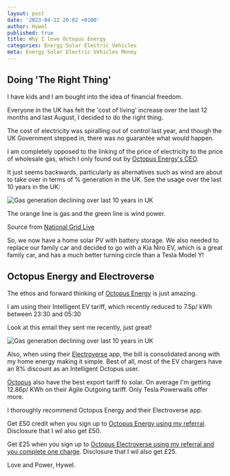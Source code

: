 ```yaml
---
layout: post
date: '2023-04-22 20:02 +0100'
author: Hywel
published: true
title: Why I love Octopus Energy
categories: Energy Solar Electric Vehicles 
meta: Energy Solar Electric Vehicles Money
---
```


## Doing 'The Right Thing'
I have kids and I am bought into the idea of financial freedom.

Everyone in the UK has felt the 'cost of living' increase over the last 12 months and last August, I decided to do the right thing.

The cost of electricity was spiralling out of control last year, and though the UK Government stepped in, there was no guarantee what would happen.

I am completely opposed to the linking of the price of electricity to the price of wholesale gas, which I only found out by [Octopus Energy's CEO](https://www.youtube.com/watch?v=K6ccUyWwz9g). 

It just seems backwards, particularly as alternatives such as wind are about to take over in terms of % generation in the UK. See the usage over the last 10 years in the UK:

![Gas generation declining over last 10 years in UK]({{site.baseurl}}/assets/2023/energy-generation-uk-10-years-gas-declining.png)

The orange line is gas and the green line is wind power.

Source from [National Grid Live](https://grid.iamkate.com)

So, we now have a home solar PV with battery storage. We also needed to replace our family car and decided to go with a Kia Niro EV, which is a great family car, and has a much better turning circle than a Tesla Model Y!

##  Octopus Energy and Electroverse

The ethos and forward thinking of [Octopus Energy](https://share.octopus.energy/neat-bee-361) is just amazing.

I am using their Intelligent EV tariff, which recently reduced to 7.5p/ kWh between 23:30 and 05:30

Look at this email they sent me recently, just great!

![Gas generation declining over last 10 years in UK]({{site.baseurl}}/assets/2023/octopus-energy-intelligent-price-reduction.png)

Also, when using their [Electroverse](https://electroverse.octopus.energy/sign-up?referralCode=neat-bee-361) app, the bill is consolidated anong with my home energy making it simple.   Best of all, most of the EV chargers have an 8% discount as an Intelligent Octopus user.

[Octopus](https://share.octopus.energy/neat-bee-361) also have the best export tariff fo solar. On average I'm getting 12.86p/ KWh on their Agile Outgoing tariff.  Only Tesla Powerwalls offer more.

I thoroughly recommend Octopus Energy and their Electroverse app.

Get £50 credit when you sign up to [Octopus Energy using my referral](https://share.octopus.energy/neat-bee-361).  Disclosure that I wil also get £50.

Get £25 when you sign up to [Octopus Electroverse using my referral and you complete one charge](https://electroverse.octopus.energy/sign-up?referralCode=neat-bee-361).  Disclosure that I wil also get £25.

Love and Power,
Hywel.